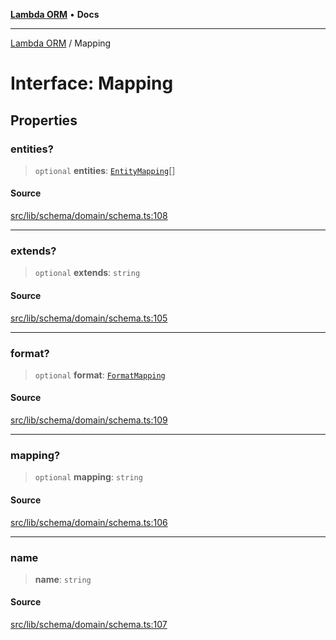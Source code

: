 [**Lambda ORM**](../README.md) • **Docs**

***

[Lambda ORM](../README.md) / Mapping

# Interface: Mapping

## Properties

### entities?

> `optional` **entities**: [`EntityMapping`](EntityMapping.md)[]

#### Source

[src/lib/schema/domain/schema.ts:108](https://github.com/lambda-orm/lambdaorm-base/blob/ca6421568853c5efe7433915c5510adb7501a76c/src/lib/schema/domain/schema.ts#L108)

***

### extends?

> `optional` **extends**: `string`

#### Source

[src/lib/schema/domain/schema.ts:105](https://github.com/lambda-orm/lambdaorm-base/blob/ca6421568853c5efe7433915c5510adb7501a76c/src/lib/schema/domain/schema.ts#L105)

***

### format?

> `optional` **format**: [`FormatMapping`](FormatMapping.md)

#### Source

[src/lib/schema/domain/schema.ts:109](https://github.com/lambda-orm/lambdaorm-base/blob/ca6421568853c5efe7433915c5510adb7501a76c/src/lib/schema/domain/schema.ts#L109)

***

### mapping?

> `optional` **mapping**: `string`

#### Source

[src/lib/schema/domain/schema.ts:106](https://github.com/lambda-orm/lambdaorm-base/blob/ca6421568853c5efe7433915c5510adb7501a76c/src/lib/schema/domain/schema.ts#L106)

***

### name

> **name**: `string`

#### Source

[src/lib/schema/domain/schema.ts:107](https://github.com/lambda-orm/lambdaorm-base/blob/ca6421568853c5efe7433915c5510adb7501a76c/src/lib/schema/domain/schema.ts#L107)
